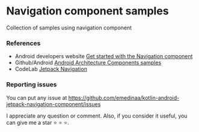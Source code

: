 # Navigation component samples 

Collection of samples using navigation component

### References

- Android developers website [Get started with the Navigation component](https://developer.android.com/guide/navigation/navigation-getting-started)
- Github/Android [Android Architecture Components samples](https://github.com/android/architecture-components-samples)
- CodeLab [Jetpack Navigation](https://codelabs.developers.google.com/codelabs/android-navigation)

### Reporting issues

You can put any issue at https://github.com/emedinaa/kotlin-android-jetpack-navigation-component/issues
 
I appreciate any question or comment. Also, if you consider it useful, you can give me a star &#11088; &#11088; &#11088;.
